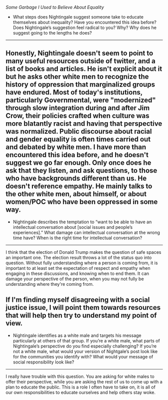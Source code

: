 *Some Garbage I Used to Believe About Equality*

* What steps does Nightingale suggest someone take to educate themselves about inequality? Have you encountered this idea before? Does Nightingale’s suggestion feel radical to you? Why? Why does he suggest going to the lengths he does?
------------------------------------------
Honestly, Nightingale doesn't seem to point to many useful resources outside of twitter, and a list of books and articles. He isn't explicit about it but he asks other white men to recognize the history of oppression that marginalized groups have endured. Most of today's institutions, particularly Governmental, were "modernized" through slow integration during and after Jim Crow, their policies crafted when culture was more blatantly racist and having that perspective was normalized. Public discourse about racial and gender equality is often times carried out and debated by white men. I have more than encountered this idea before, and he doesn't suggest we go far enough. Only once does he ask that they listen, and ask questions, to those who have backgrounds different than us. He doesn't reference empathy.  He mainly talks to the other white men, about himself, or about women/POC who have been oppressed in some way.
------------------------------------------

* Nightingale describes the temptation to “want to be able to have an intellectual conversation about [social issues and people’s experiences].” What damage can intellectual conversation at the wrong time have? When is the right time for intellectual conversation?
------------------------------------------
I think that the election of Donald Trump makes the question of safe spaces an important one. The election result throws a lot of the status quo into question. Without fully understanding where a person is coming from, it is important to at least set the expectation of respect and empathy when engaging in these discussions, and knowing when to end them. It can damage your perspective of the person, when you may not fully be understanding where they're coming from.

If I'm finding myself disagreeing with a social justice issue, I will point them towards resources that will help then try to understand my point of view.
------------------------------------------

* Nightingale identifies as a white male and targets his message particularly at others of that group. If you’re a white male, what parts of Nightingale’s perspective do you find especially challenging? If you’re not a white male, what would your version of Nightgale’s post look like for the communities you identify with? What would your message of social responsibility look like?
----------------------------------------
I really have trouble with this question. You are asking for white males to offer their perspective, while you are asking the rest of us to come up with a plan to educate the public. This is a role I often have to take on, it is all of our own responsibilities to educate ourselves and help others stay woke. 
